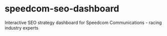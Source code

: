 # speedcom-seo-dashboard
Interactive SEO strategy dashboard for Speedcom Communications - racing industry experts
